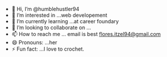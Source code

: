 - 👋 Hi, I’m @humblehustler94
- 👀 I’m interested in ...web developement
- 🌱 I’m currently learning ...at career foundary
- 💞️ I’m looking to collaborate on ...
- 📫 How to reach me ... email is best flores.itzel94@gmail.com
- 😄 Pronouns: ...her
- ⚡ Fun fact: ...I love to crochet.

<!---
humblehustler94/humblehustler94 is a ✨ special ✨ repository because its `README.md` (this file) appears on your GitHub profile.
You can click the Preview link to take a look at your changes.
--->

